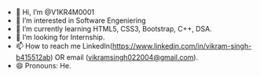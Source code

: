 - 👋 Hi, I’m @V1KR4M0001
- 👀 I’m interested in Software Engeniering
- 🌱 I’m currently learning HTML5, CSS3, Bootstrap, C++, DSA.
- 💞️ I’m looking for Internship.
- 📫 How to reach me LinkedIn(https://www.linkedin.com/in/vikram-singh-b415512ab)  OR email (vikramsingh022004@gmail.com).
- 😄 Pronouns: He.
<!---
V1KR4M0001/V1KR4M0001 is a ✨ special ✨ repository because its `README.md` (this file) appears on your GitHub profile.
You can click the Preview link to take a look at your changes.
--->
